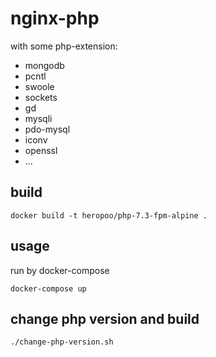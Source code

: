 # nginx-php

with some php-extension:
 - mongodb 
 - pcntl 
 - swoole 
 - sockets 
 - gd 
 - mysqli 
 - pdo-mysql 
 - iconv 
 - openssl
 - ...
 
## build
```
docker build -t heropoo/php-7.3-fpm-alpine .
```
 
## usage
run by docker-compose 
```
docker-compose up
```

## change php version and build
```
./change-php-version.sh
``` 
